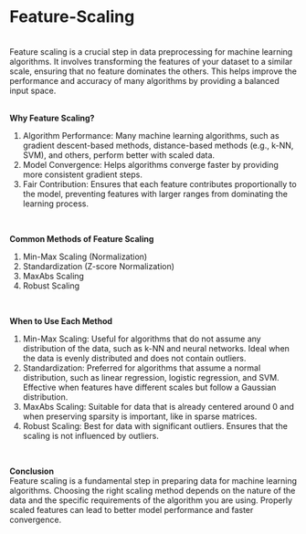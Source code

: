 # Feature-Scaling
<br/>
Feature scaling is a crucial step in data preprocessing for machine learning algorithms. It involves transforming the features of your dataset to a similar scale, ensuring that no feature dominates the others. This helps improve the performance and accuracy of many algorithms by providing a balanced input space.<br/>
<br/>

**Why Feature Scaling?**<br/>
1. Algorithm Performance: Many machine learning algorithms, such as gradient descent-based methods, distance-based methods (e.g., k-NN, SVM), and others, perform better with scaled data.
2. Model Convergence: Helps algorithms converge faster by providing more consistent gradient steps.
3. Fair Contribution: Ensures that each feature contributes proportionally to the model, preventing features with larger ranges from dominating the learning process.<br/>
<br/>

**Common Methods of Feature Scaling**<br/>
1. Min-Max Scaling (Normalization)
2. Standardization (Z-score Normalization)
3. MaxAbs Scaling
4. Robust Scaling
<br/>

**When to Use Each Method**<br/>
1. Min-Max Scaling: Useful for algorithms that do not assume any distribution of the data, such as k-NN and neural networks. Ideal when the data is evenly distributed and does not contain outliers.
2. Standardization: Preferred for algorithms that assume a normal distribution, such as linear regression, logistic regression, and SVM. Effective when features have different scales but follow a Gaussian distribution.
3. MaxAbs Scaling: Suitable for data that is already centered around 0 and when preserving sparsity is important, like in sparse matrices.
4. Robust Scaling: Best for data with significant outliers. Ensures that the scaling is not influenced by outliers.
<br/>

**Conclusion**<br/>
Feature scaling is a fundamental step in preparing data for machine learning algorithms. Choosing the right scaling method depends on the nature of the data and the specific requirements of the algorithm you are using. Properly scaled features can lead to better model performance and faster convergence.
